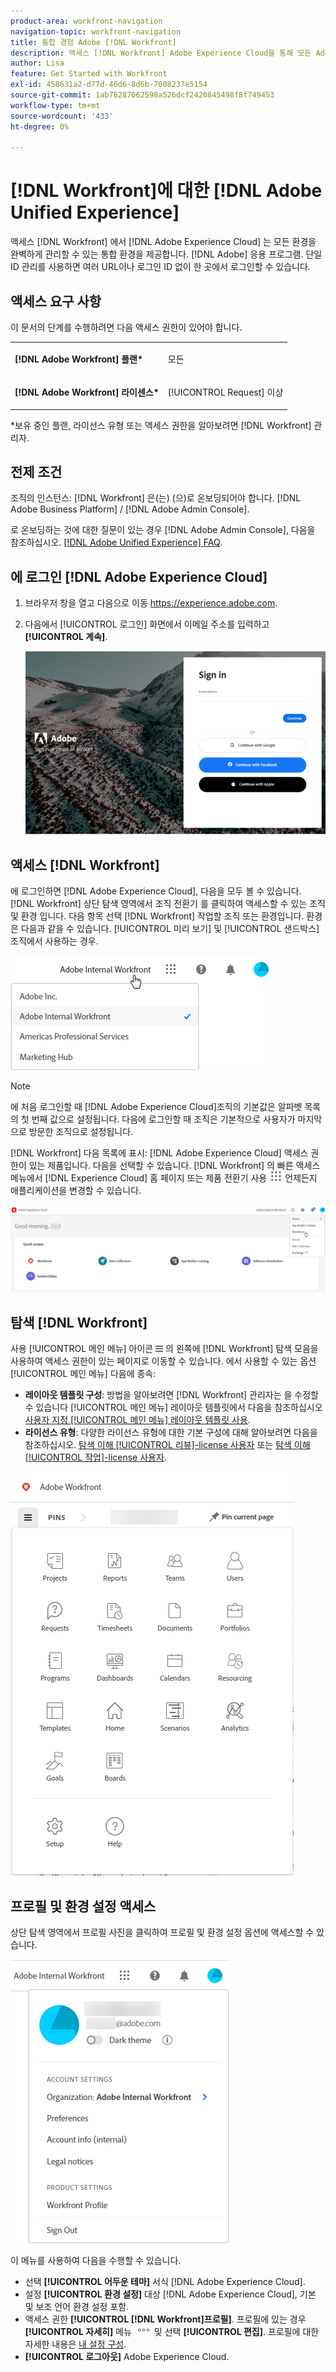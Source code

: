 ```yaml
---
product-area: workfront-navigation
navigation-topic: workfront-navigation
title: 통합 경험 Adobe [!DNL Workfront]
description: 액세스 [!DNL Workfront] Adobe Experience Cloud을 통해 모든 Adobe 애플리케이션을 원활하게 관리할 수 있는 통합된 환경을 제공합니다.
author: Lisa
feature: Get Started with Workfront
exl-id: 458631a2-d77d-46d6-8d6b-7008237e5154
source-git-commit: 1ab76287062598a526dcf2420845498f8f749453
workflow-type: tm+mt
source-wordcount: '433'
ht-degree: 0%

---
```


# [!DNL Workfront]에 대한 [!DNL Adobe Unified Experience]

액세스 [!DNL Workfront] 에서 [!DNL Adobe Experience Cloud] 는 모든 환경을 완벽하게 관리할 수 있는 통합 환경을 제공합니다. [!DNL Adobe] 응용 프로그램. 단일 ID 관리를 사용하면 여러 URL이나 로그인 ID 없이 한 곳에서 로그인할 수 있습니다.

## 액세스 요구 사항

이 문서의 단계를 수행하려면 다음 액세스 권한이 있어야 합니다.

<table style="table-layout:auto"> 
 <col> 
 <col> 
 <tbody> 
  <tr> 
   <td role="rowheader"><strong>[!DNL Adobe Workfront] 플랜*</strong></td> 
   <td> <p>모든</p> </td> 
  </tr> 
  <tr> 
   <td role="rowheader"><strong>[!DNL Adobe Workfront] 라이센스*</strong></td> 
   <td> <p>[!UICONTROL Request] 이상</p> </td> 
  </tr> 
 </tbody> 
</table>

&#42;보유 중인 플랜, 라이선스 유형 또는 액세스 권한을 알아보려면 [!DNL Workfront] 관리자.

## 전제 조건

조직의 인스턴스: [!DNL Workfront] 은(는) (으)로 온보딩되어야 합니다. [!DNL Adobe Business Platform] / [!DNL Adobe Admin Console].

로 온보딩하는 것에 대한 질문이 있는 경우 [!DNL Adobe Admin Console], 다음을 참조하십시오. [[!DNL Adobe Unified Experience] FAQ](/help/quicksilver/workfront-basics/navigate-workfront/workfront-navigation/unified-experience-faq.md/).

## 에 로그인 [!DNL Adobe Experience Cloud]

1. 브라우저 창을 열고 다음으로 이동 <https://experience.adobe.com>.
1. 다음에서 [!UICONTROL 로그인] 화면에서 이메일 주소를 입력하고 **[!UICONTROL 계속]**.

   ![로그인 대상 [!DNL Adobe Experience Cloud]](assets/aec-login-page.png)

## 액세스 [!DNL Workfront]

에 로그인하면 [!DNL Adobe Experience Cloud], 다음을 모두 볼 수 있습니다. [!DNL Workfront] 상단 탐색 영역에서 조직 전환기 를 클릭하여 액세스할 수 있는 조직 및 환경 입니다. 다음 항목 선택 [!DNL Workfront] 작업할 조직 또는 환경입니다. 환경은 다음과 같을 수 있습니다. [!UICONTROL 미리 보기] 및 [!UICONTROL 샌드박스] 조직에서 사용하는 경우.

![보기 [!DNL Workfront] 조직 및 환경](assets/aec-view-all-orgs.png)

>[!NOTE]
>
>에 처음 로그인할 때 [!DNL Adobe Experience Cloud]조직의 기본값은 알파벳 목록의 첫 번째 값으로 설정됩니다. 다음에 로그인할 때 조직은 기본적으로 사용자가 마지막으로 방문한 조직으로 설정됩니다.

[!DNL Workfront] 다음 목록에 표시: [!DNL Adobe Experience Cloud] 액세스 권한이 있는 제품입니다. 다음을 선택할 수 있습니다. [!DNL Workfront] 의 빠른 액세스 메뉴에서 [!DNL Experience Cloud] 홈 페이지 또는 제품 전환기 사용 ![제품 전환기](assets/main-menu-icon.png) 언제든지 애플리케이션을 변경할 수 있습니다.

![선택 [!DNL Workfront] 애플리케이션에 액세스](assets/aec-product-switcher.png)

## 탐색 [!DNL Workfront]

사용 [!UICONTROL 메인 메뉴] 아이콘 ![](assets/main-menu-icon-left-nav.png) 의 왼쪽에 [!DNL Workfront] 탐색 모음을 사용하여 액세스 권한이 있는 페이지로 이동할 수 있습니다. 에서 사용할 수 있는 옵션 [!UICONTROL 메인 메뉴] 다음에 종속:

* **레이아웃 템플릿 구성**: 방법을 알아보려면 [!DNL Workfront] 관리자는 을 수정할 수 있습니다 [!UICONTROL 메인 메뉴] 레이아웃 템플릿에서 다음을 참조하십시오 [사용자 지정 [!UICONTROL 메인 메뉴] 레이아웃 템플릿 사용](/help/quicksilver/administration-and-setup/customize-workfront/use-layout-templates/customize-main-menu.md).
* **라이선스 유형**: 다양한 라이선스 유형에 대한 기본 구성에 대해 알아보려면 다음을 참조하십시오. [탐색 이해 [!UICONTROL 리뷰]-license 사용자](/help/quicksilver/workfront-basics/navigate-workfront/workfront-navigation/reviewer-global-navigation-bar.md) 또는 [탐색 이해 [!UICONTROL 작업]-license 사용자](/help/quicksilver/workfront-basics/navigate-workfront/workfront-navigation/worker-global-navigation-bar.md).

![메인 메뉴](assets/main-menu-options-left-nav.png)

## 프로필 및 환경 설정 액세스

상단 탐색 영역에서 프로필 사진을 클릭하여 프로필 및 환경 설정 옵션에 액세스할 수 있습니다.

![프로필 메뉴](assets/aec-profile-picture-menu.png)

이 메뉴를 사용하여 다음을 수행할 수 있습니다.

* 선택 **[!UICONTROL 어두운 테마]** 서식 [!DNL Adobe Experience Cloud].
* 설정 **[!UICONTROL 환경 설정]** 대상 [!DNL Adobe Experience Cloud], 기본 및 보조 언어 환경 설정 포함.
* 액세스 권한 **[!UICONTROL [!DNL Workfront]프로필]**. 프로필에 있는 경우 **[!UICONTROL 자세히]** 메뉴 ![](assets/more-icon.png) 및 선택 **[!UICONTROL 편집]**. 프로필에 대한 자세한 내용은 [내 설정 구성](/help/quicksilver/workfront-basics/manage-your-account-and-profile/configuring-your-user-profile/configure-my-settings.md).
* **[!UICONTROL 로그아웃]** Adobe Experience Cloud.
